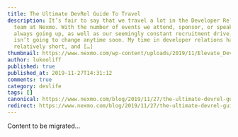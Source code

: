```yaml
---
title: The Ultimate DevRel Guide To Travel
description: It’s fair to say that we travel a lot in the Developer Relations
  team at Nexmo. With the number of events we attend, sponsor, or speak at
  always going up, as well as our seemingly constant recruitment drive, this
  isn’t going to change anytime soon. My time in developer relations has been
  relatively short, and […]
thumbnail: https://www.nexmo.com/wp-content/uploads/2019/11/Elevate_DevRel-Guide-To-Travel.jpg
author: lukeoliff
published: true
published_at: 2019-11-27T14:31:12
comments: true
category: devlife
tags: []
canonical: https://www.nexmo.com/blog/2019/11/27/the-ultimate-devrel-guide-to-travel-dr
redirect: https://www.nexmo.com/blog/2019/11/27/the-ultimate-devrel-guide-to-travel-dr
---
```

Content to be migrated...